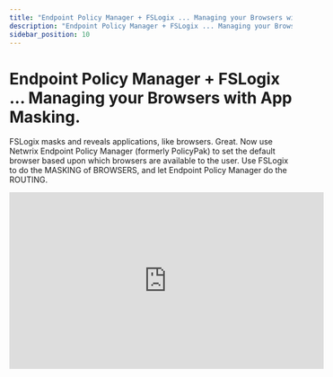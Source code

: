```yaml
---
title: "Endpoint Policy Manager + FSLogix ... Managing your Browsers with App Masking."
description: "Endpoint Policy Manager + FSLogix ... Managing your Browsers with App Masking."
sidebar_position: 10
---
```


# Endpoint Policy Manager + FSLogix ... Managing your Browsers with App Masking.

FSLogix masks and reveals applications, like browsers. Great. Now use Netwrix Endpoint Policy
Manager (formerly PolicyPak) to set the default browser based upon which browsers are available to
the user. Use FSLogix to do the MASKING of BROWSERS, and let Endpoint Policy Manager do the ROUTING.

<iframe width="560" height="315" src="https://www.youtube.com/embed/Megmmqt3v8Y" title="Endpoint Policy Manager + FSLogix ... Managing your Browsers with App Masking." frameborder="0" allow="accelerometer; autoplay; clipboard-write; encrypted-media; gyroscope; picture-in-picture; web-share" referrerpolicy="strict-origin-when-cross-origin" allowfullscreen="1"></iframe>
